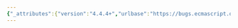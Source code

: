 ```yaml
---
{"_attributes":{"version":"4.4.4+","urlbase":"https://bugs.ecmascript.org/","maintainer":"dherman@mozilla.com"},"bug":{"bug_id":1908,"creation_ts":"2013-09-25 16:09:00 -0700","short_desc":"Need to respecify @@unscopable binding","delta_ts":"2015-07-10 08:35:05 -0700","product":"Draft for 6th Edition","component":"technical issue","version":"Rev 18: September 5, 2013 Draft","rep_platform":"All","op_sys":"All","bug_status":"RESOLVED","resolution":"FIXED","priority":"Normal","bug_severity":"normal","everconfirmed":true,"reporter":{"uid":"allen","name":"Allen Wirfs-Brock"},"assigned_to":{"uid":"allen","name":"Allen Wirfs-Brock"},"cc":["andrebargull","brterlso","erik.arvidsson"],"long_desc":[{"commentid":5424,"comment_count":0,"who":{"uid":"allen","name":"Allen Wirfs-Brock"},"bug_when":"2013-09-25 16:09:15 -0700","thetext":"Declarative Environment Record needs to be update to reflect @@unscopable approach discussed at Sept 2013 TC39 meeting \n\n\nhttps://github.com/rwaldron/tc39-notes/blob/master/es6/2013-09/sept-17.md#53-unscopeable"},{"commentid":6622,"comment_count":1,"who":{"uid":"allen","name":"Allen Wirfs-Brock"},"bug_when":"2013-11-09 10:51:58 -0800","thetext":"fixed in rev22 editor's draft\n\nNote that an ordinary object is now used as the object containing the unscopable property names. they are the own property names of the unscopable object."},{"commentid":6657,"comment_count":2,"who":{"uid":"allen","name":"Allen Wirfs-Brock"},"bug_when":"2013-11-11 12:12:34 -0800","thetext":"Here are the main spec. updates (to Rev21)\n\n8.1.1.2.1\tHasBinding(N)\nThe concrete Environment Record method HasBinding for object environment records determines if its associated binding object has a property whose name is the value of the argument N:\n1.\tLet envRec be the object environment record for which the method was invoked.\n2.\tLet bindings be the binding object for envRec.\n3.\tIf the withEnvironment flag of newEnv is true, then\n   a.\tLet unscopables be Get(bindings, @@unscopables).\n   b.\tReturnIfAbrupt(unscopables).\n   c.\tIf Type(unscopables) is Object, then\n      i.\tLet found be HasOwnProperty(unscopables, N).\n      ii.\tReturnIfAbrupt(found).\n      iii.\tIf found is true, then return false.\n4.\tReturn the result of HasProperty(bindings, N).\n\n22.1.3.31\tArray.prototype [ @@unscopables ]\nThe initial value of the @@unscopables data property is an object created by the following steps:\n1.\tLet blackList be the result of calling ObjectCreate(%ObjectPrototype%).\n2.\tCall CreateDataProperty(blackList, \"find\", true).\n3.\tCall CreateDataProperty(blackList, \"findIndex\", true).\n4.\tCall CreateDataProperty(blackList, \"fill\", true).\n5.\tCall CreateDataProperty(blackList, \"copyWithin\", true).\n6.\tCall CreateDataProperty(blackList, \"entries\", true).\n7.\tCall CreateDataProperty(blackList, \"keys\", true).\n8.\tCall CreateDataProperty(blackList, \"values\", true).\n9.\tAssert: Each of the above calls will return true.\n10.\tReturn blackList."},{"commentid":7108,"comment_count":3,"who":{"uid":"allen","name":"Allen Wirfs-Brock"},"bug_when":"2014-01-27 10:05:47 -0800","thetext":"fixed in Rev22 (January 20, 2013) release"},{"commentid":8041,"comment_count":4,"who":{"uid":"arv","name":"Erik Arvidsson"},"bug_when":"2014-04-30 15:08:38 -0700","thetext":"Reopening since this is not in rev 24\n\nThe algorithms in #2 do not use an array. The discussion on es-discuss was using an array. I find using any Object and doing HasOwnProperty cleaner."},{"commentid":8047,"comment_count":5,"who":{"uid":"arv","name":"Erik Arvidsson"},"bug_when":"2014-04-30 15:36:42 -0700","thetext":"Another reason why using has property is better is that we do not need to invoke any getters or any toString methods."},{"commentid":8048,"comment_count":6,"who":{"uid":"allen","name":"Allen Wirfs-Brock"},"bug_when":"2014-04-30 18:24:54 -0700","thetext":"The correct code was in rev21, but somehow got lost in rev22 and later.  What is currently in the spec. is essentially what was in rev20."},{"commentid":8084,"comment_count":7,"who":{"uid":"arv","name":"Erik Arvidsson"},"bug_when":"2014-05-01 09:14:45 -0700","thetext":"(In reply to comment #6)\n> The correct code was in rev21, but somehow got lost in rev22 and later.  What\n> is currently in the spec. is essentially what was in rev20.\n\nI looked through rev 20, 21, 22 and the unscopables are never extracted in those revs either."},{"commentid":8085,"comment_count":8,"who":{"uid":"andrebargull","name":"André Bargull"},"bug_when":"2014-05-01 09:26:04 -0700","thetext":"unscopables extraction was added in rev17 and then later removed in rev19."},{"commentid":8088,"comment_count":9,"who":{"uid":"arv","name":"Erik Arvidsson"},"bug_when":"2014-05-01 11:01:55 -0700","thetext":"(In reply to comment #8)\n> unscopables extraction was added in rev17 and then later removed in rev19.\n\nJust double checked and there is more spec text here but it has issues. (unscopables is never set, probably just a typo)"},{"commentid":8861,"comment_count":10,"who":{"uid":"brterlso","name":"Brian Terlson"},"bug_when":"2014-06-04 12:44:38 -0700","thetext":"Upping the priority of this as discussed.\n\nI would also appreciate the rationale for why @@unscopable cannot be an object.\n\nIf @@unscopable must be an array, please consider looking up entries in the @@unscopable array using GetOwn rather than Get as it's simpler."},{"commentid":9046,"comment_count":11,"who":{"uid":"arv","name":"Erik Arvidsson"},"bug_when":"2014-06-20 13:41:59 -0700","thetext":"Here is a gist with an update spec algorithm for 8.1.1.2.1 HasBinding(N)\n\nhttps://gist.github.com/arv/f820c7c02a8119eb27a3\n\nWith this we can remove the notion that an ObjectEnvironment has an unscopables list since this is all localized to HasBinding."},{"commentid":9047,"comment_count":12,"who":{"uid":"andrebargull","name":"André Bargull"},"bug_when":"2014-06-21 06:33:41 -0700","thetext":"The HasBinding algorithm in the gist retrieves @@unscopables even if `hasProperty` is false. Is this on purpose?"},{"commentid":9070,"comment_count":13,"who":{"uid":"arv","name":"Erik Arvidsson"},"bug_when":"2014-06-23 07:22:49 -0700","thetext":"(In reply to comment #12)\n> The HasBinding algorithm in the gist retrieves @@unscopables even if\n> `hasProperty` is false. Is this on purpose?\n\nYou are right, this can be optimized to do one less HasOwnProperty call.\n\nFixed."},{"commentid":9084,"comment_count":14,"who":{"uid":"allen","name":"Allen Wirfs-Brock"},"bug_when":"2014-06-23 16:11:38 -0700","thetext":"(In reply to comment #11)\n> Here is a gist with an update spec algorithm for 8.1.1.2.1 HasBinding(N)\n> \n> https://gist.github.com/arv/f820c7c02a8119eb27a3\n\nI see a problem with this design.  Consider this ES5ish code snippet:\n\nwindow.values = 100;\nArray.prototype.__proto__ = {values: 42};\nvar obj = [ ];\nwith (obj) console.log(value);  //should be 42;\n\nIn ES5, the HasBinding call on the with environment would find the property with the value 42. But, with Erik's changes we would we would log \"100\" because his HasBinding look up would stop when it saw an @@unscopable 'values' property on Array.prototype. This causes the with environment to be by passed and lexical lookup would climb the environment until it came to the global environment and finds 'values' with the value 100.\n\nThis issue might or might not be observable if 'values' was added to Object.prototype instead of splicing in a new prototype object.  It would depend upon whether the global object also had a 'values' own property.\n\nIn practice we may never see this, but we're already adding a fair amount of complexity to maintain backwards compatability while adding these new methods.  To fix it in HasBinding we would have to continue looking up the prototype chain even when isBlocked is true. Worse, we will also have to add a similar @@unscopable lookup algorithm to Object Environment Record's GetBindingValue.\n\nI think we have to do it?  Any other thoughts?"},{"commentid":9091,"comment_count":15,"who":{"uid":"arv","name":"Erik Arvidsson"},"bug_when":"2014-06-24 07:13:17 -0700","thetext":"(In reply to comment #14)\n> (In reply to comment #11)\n> > Here is a gist with an update spec algorithm for 8.1.1.2.1 HasBinding(N)\n> > \n> > https://gist.github.com/arv/f820c7c02a8119eb27a3\n> \n> I see a problem with this design.  Consider this ES5ish code snippet:\n> \n> window.values = 100;\n> Array.prototype.__proto__ = {values: 42};\n> var obj = [ ];\n> with (obj) console.log(value);  //should be 42;\n> \n> In ES5, the HasBinding call on the with environment would find the property\n> with the value 42. But, with Erik's changes we would we would log \"100\" because\n> his HasBinding look up would stop when it saw an @@unscopable 'values' property\n> on Array.prototype. This causes the with environment to be by passed and\n> lexical lookup would climb the environment until it came to the global\n> environment and finds 'values' with the value 100.\n> \n> This issue might or might not be observable if 'values' was added to\n> Object.prototype instead of splicing in a new prototype object.  It would\n> depend upon whether the global object also had a 'values' own property.\n> \n> In practice we may never see this, but we're already adding a fair amount of\n> complexity to maintain backwards compatability while adding these new methods. \n> To fix it in HasBinding we would have to continue looking up the prototype\n> chain even when isBlocked is true. Worse, we will also have to add a similar\n> @@unscopable lookup algorithm to Object Environment Record's GetBindingValue.\n> \n> I think we have to do it?  Any other thoughts?\n\nIt is unfortunate that we have to do this dance in both HasBinding and GetBindingValue but I don't see any other way.\n\nLet me think about it a bit more."},{"commentid":9158,"comment_count":16,"who":{"uid":"arv","name":"Erik Arvidsson"},"bug_when":"2014-07-11 14:26:14 -0700","thetext":"Do we need to update SetMutableBinding too? If not we get very strange results when the object has blacklisted a property that is then set.\n\n(function TestSetterOnBlacklisted() {\n  var proto = {\n    set x(x) {\n      assertTrue(false);\n    },\n    get x() {\n      return 'proto';\n    }\n  };\n  var object = {\n    __proto__: proto,\n    get x() {\n      return this.x_;\n    },\n    set x(x) {\n      this.x_ = x;\n    },\n    x_: 1\n  };\n\n  with (object) {\n    x = 2;\n    assertEquals(x, 2);\n  }\n\n  assertEquals(object.x, 2);\n\n  object[Symbol.unscopables] = {x: true};\n\n  with (object) {\n    x = 3;\n    assertEquals(x, 'proto');\n  }\n\n  assertEquals(object.x, 3);\n})();"},{"commentid":9160,"comment_count":17,"who":{"uid":"allen","name":"Allen Wirfs-Brock"},"bug_when":"2014-07-11 15:34:52 -0700","thetext":"(In reply to comment #16)\n> Do we need to update SetMutableBinding too? If not we get very strange results\n> when the object has blacklisted a property that is then set.\n> \n\nugh!!  The swamp just keeps getting deeper and deeper...\n\nI think we probably have to do it, if we continue down this path. We would also have to consider the interaction  with data property assignments when there is an inherited non-writable property that is @@unscoped \n\nAnd this whole approach completely ignores that fact that the with object or any of its prototypes could be Proxy object that has redefined [[Get]] or [[Set]] and we may be imposing the a wrong lookup semantics on them."},{"commentid":9646,"comment_count":18,"who":{"uid":"arv","name":"Erik Arvidsson"},"bug_when":"2014-07-29 22:16:46 -0700","thetext":"At the F2F today we decided to back track this to plan a. This means that we do a HasProperty for name, if found we do a Get for @@unscopables and if found we do a HasProperty on the unscopables object.\n\nhttps://gist.github.com/arv/f820c7c02a8119eb27a3\n\nAllen, as far as I can tell we do not need to update SetMutableBinding anymore, since before the assignment, we will have already determined whether the property name has been black listed or not. Also, with plan a we always do a Get/Put on the object being the receiver so we do not get into the strange edge cases we got to before where a property on the instance was blocked but accepted further down the prototype type chain.\n\n(sorry for not making the SetMtableBinding case clear today with the plan b approach)"},{"commentid":9841,"comment_count":19,"who":{"uid":"allen","name":"Allen Wirfs-Brock"},"bug_when":"2014-08-21 17:05:22 -0700","thetext":"fixed in rev27 editor's draft"},{"commentid":9973,"comment_count":20,"who":{"uid":"allen","name":"Allen Wirfs-Brock"},"bug_when":"2014-08-25 08:29:32 -0700","thetext":"fixed in rev27 draft"}]}}
---
```

